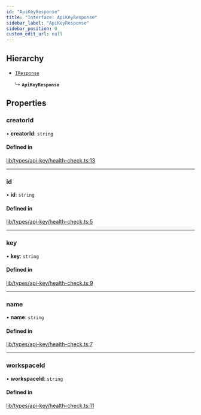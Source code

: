 ```yaml
---
id: "ApiKeyResponse"
title: "Interface: ApiKeyResponse"
sidebar_label: "ApiKeyResponse"
sidebar_position: 0
custom_edit_url: null
---
```


## Hierarchy

- [`IResponse`](IResponse.md)

  ↳ **`ApiKeyResponse`**

## Properties

### creatorId

• **creatorId**: `string`

#### Defined in

[lib/types/api-key/health-check.ts:13](https://github.com/JustaName-id/JustaName-sdk/blob/45e45ce/packages/@justaname.id/sdk/src/lib/types/api-key/health-check.ts#L13)

___

### id

• **id**: `string`

#### Defined in

[lib/types/api-key/health-check.ts:5](https://github.com/JustaName-id/JustaName-sdk/blob/45e45ce/packages/@justaname.id/sdk/src/lib/types/api-key/health-check.ts#L5)

___

### key

• **key**: `string`

#### Defined in

[lib/types/api-key/health-check.ts:9](https://github.com/JustaName-id/JustaName-sdk/blob/45e45ce/packages/@justaname.id/sdk/src/lib/types/api-key/health-check.ts#L9)

___

### name

• **name**: `string`

#### Defined in

[lib/types/api-key/health-check.ts:7](https://github.com/JustaName-id/JustaName-sdk/blob/45e45ce/packages/@justaname.id/sdk/src/lib/types/api-key/health-check.ts#L7)

___

### workspaceId

• **workspaceId**: `string`

#### Defined in

[lib/types/api-key/health-check.ts:11](https://github.com/JustaName-id/JustaName-sdk/blob/45e45ce/packages/@justaname.id/sdk/src/lib/types/api-key/health-check.ts#L11)
